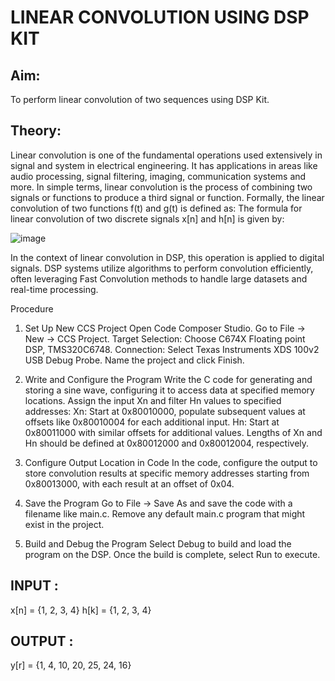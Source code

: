 # LINEAR CONVOLUTION USING DSP KIT

## Aim:
To perform linear convolution of two sequences using DSP Kit.

## Theory:
Linear convolution is one of the fundamental operations used extensively in signal and system in electrical engineering. It has applications in areas like audio processing, signal filtering, imaging, communication systems and more. In simple terms, linear convolution is the process of combining two signals or functions to produce a third signal	or	function. Formally,     the      linear      convolution      of      two      functions      f(t)      and      g(t)      is      defined      as: The formula for linear convolution of two discrete signals x[n] and h[n] is given by:

![image](https://github.com/user-attachments/assets/f167ccdb-f7cf-40d2-a1d5-adb52c96706f)



In the context of linear convolution in DSP, this operation is applied to digital signals. DSP systems utilize algorithms to perform convolution efficiently, often leveraging Fast Convolution methods to handle large datasets and real-time processing.

Procedure
1.	Set Up New CCS Project Open Code Composer Studio.
Go to File → New → CCS Project.
Target Selection: Choose C674X Floating point DSP, TMS320C6748. Connection: Select Texas Instruments XDS 100v2 USB Debug Probe. Name the project and click Finish.

2.	Write and Configure the Program
Write the C code for generating and storing a sine wave, configuring it to access data at specified memory locations.
Assign the input Xn and filter Hn values to specified addresses:
Xn: Start at 0x80010000, populate subsequent values at offsets like 0x80010004 for each additional input.
Hn: Start at 0x80011000 with similar offsets for additional values.
Lengths of Xn and Hn should be defined at 0x80012000 and 0x80012004, respectively.

3.	Configure Output Location in Code
In the code, configure the output to store convolution results at specific memory addresses starting from 0x80013000, with each result at an offset of 0x04.

4.	Save the Program
Go to File → Save As and save the code with a filename like main.c. Remove any default main.c program that might exist in the project.

5.	Build and Debug the Program
Select Debug to build and load the program on the DSP. Once the build is complete, select Run to execute.


## INPUT :
x[n] = {1, 2, 3, 4}
h[k] = {1, 2, 3, 4}

## OUTPUT :
y[r] = {1, 4, 10, 20, 25, 24, 16}
